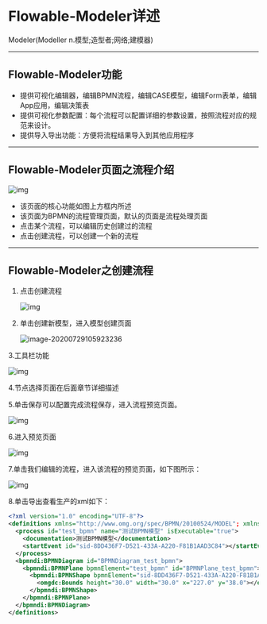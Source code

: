 # Flowable-Modeler详述

Modeler(Modeller n.模型;造型者;网络;建模器)

---



## Flowable-Modeler功能

- 提供可视化编辑器，编辑BPMN流程，编辑CASE模型，编辑Form表单，编辑App应用，编辑决策表
- 提供可视化参数配置：每个流程可以配置详细的参数设置，按照流程对应的规范来设计。
- 提供导入导出功能：方便将流程结果导入到其他应用程序

---



## Flowable-Modeler页面之流程介绍

![img](https://yun1.gree.com/microblog/filesvr/5f20de6b84ae79c1708a0936?big)

- 该页面的核心功能如图上方框内所述 
- 该页面为BPMN的流程管理页面，默认的页面是流程处理页面 
- 点击某个流程，可以编辑历史创建过的流程 
- 点击创建流程，可以创建一个新的流程

---



## Flowable-Modeler之创建流程

1. 点击创建流程

   ![img](https://yun1.gree.com/microblog/filesvr/5f20dee284ae79c1708a0abc?big)

2. 单击创建新模型，进入模型创建页面

   ![image-20200729105923236](C:\Users\180681\AppData\Roaming\Typora\typora-user-images\image-20200729105923236.png)

   

3.工具栏功能

   ![img](https://yun1.gree.com/microblog/filesvr/5f20deee84ae79c1708a0aea?big)

4.节点选择页面在后面章节详细描述

5.单击保存可以配置完成流程保存，进入流程预览页面。

![img](https://yun1.gree.com/microblog/filesvr/5f20def784ae79c1708a0b12?big)

6.进入预览页面

![img](https://yun1.gree.com/microblog/filesvr/5f20defd84ae79c1708a0b35?big)

7.单击我们编辑的流程，进入该流程的预览页面，如下图所示：

![img](https://yun1.gree.com/microblog/filesvr/5f20df0584ae79c1708a0b58?big)

8.单击导出查看生产的xml如下：

```xml
<?xml version="1.0" encoding="UTF-8"?>
<definitions xmlns="http://www.omg.org/spec/BPMN/20100524/MODEL"; xmlns:xsi="http://www.w3.org/2001/XMLSchema-instance"; xmlns:xsd="http://www.w3.org/2001/XMLSchema"; xmlns:flowable="http://flowable.org/bpmn"; xmlns:bpmndi="http://www.omg.org/spec/BPMN/20100524/DI"; xmlns:omgdc="http://www.omg.org/spec/DD/20100524/DC"; xmlns:omgdi="http://www.omg.org/spec/DD/20100524/DI"; typeLanguage="http://www.w3.org/2001/XMLSchema"; expressionLanguage="http://www.w3.org/1999/XPath"; targetNamespace="http://www.flowable.org/processdef">;
  <process id="test_bpmn" name="测试BPMN模型" isExecutable="true">
    <documentation>测试BPMN模型</documentation>
    <startEvent id="sid-8DD436F7-D521-433A-A220-F81B1AAD3C84"></startEvent>
  </process>
  <bpmndi:BPMNDiagram id="BPMNDiagram_test_bpmn">
    <bpmndi:BPMNPlane bpmnElement="test_bpmn" id="BPMNPlane_test_bpmn">
      <bpmndi:BPMNShape bpmnElement="sid-8DD436F7-D521-433A-A220-F81B1AAD3C84" id="BPMNShape_sid-8DD436F7-D521-433A-A220-F81B1AAD3C84">
        <omgdc:Bounds height="30.0" width="30.0" x="227.0" y="38.0"></omgdc:Bounds>
      </bpmndi:BPMNShape>
    </bpmndi:BPMNPlane>
  </bpmndi:BPMNDiagram>
</definitions>
```

